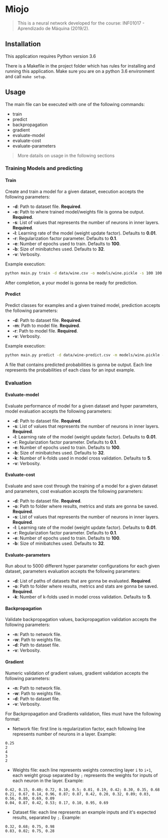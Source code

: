 # Miojo

> This is a neural network developed for the course: INF01017 - Aprendizado de Máquina (2019/2).

## Installation
This application requires Python version 3.6

There is a Makefile in the project folder which has rules for installing and running this application. Make sure you are on a python 3.6 environment and call `make setup`.

## Usage
The main file can be executed with one of the following commands:

- train
- predict
- backpropagation
- gradient
- evaluate-model
- evaluate-cost
- evaluate-parameters

>More datails on usage in the following sections

### Training Models and predicting

#### Train
Create and train a model for a given dataset, execution accepts the following parameters:

- **-d**: Path to dataset file. **Required**.
- **-o**: Path to where trained model/weights file is gonna be output. **Required**.
- **-s**: List of values that represents the number of neurons in inner layers. **Required**.
- **-l**: Learning rate of the model (weight update factor). Defaults to **0.01**.
- **-r**: Regularization factor parameter. Defaults to **0.1**.
- **-e**: Number of epochs used to train. Defaults to **100**.
- **-b**: Size of minibatches used. Defaults to **32**.
- **-v**: Verbosity.

Example execution:
```bash
python main.py train -d data/wine.csv -o models/wine.pickle -s 100 100 -r 0.01 -b 32 -l 0.001 -e 300 -v
```

After completion, a your model is gonna be ready for prediction.

#### Predict
Predict classes for examples and a given trained model, prediction accepts the following parameters:

- **-d**: Path to dataset file. **Required**.
- **-m**: Path to model file. **Required**.
- **-r**: Path to model file. **Required**.
- **-v**: Verbosity.

Example execution:
```bash
python main.py predict -d data/wine-predict.csv -m models/wine.pickle -r results/wine_results
```

A file that contains predicted probabilities is gonna be output. Each line represents the probabilities of each class for an input example.

### Evaluation

#### Evaluate-model
Evaluate performance of model for a given dataset and hyper parameters, model evaluation accepts the following parameters:

- **-d**: Path to dataset file. **Required**.
- **-s**: List of values that represents the number of neurons in inner layers. **Required**.
- **-l**: Learning rate of the model (weight update factor). Defaults to **0.01**.
- **-r**: Regularization factor parameter. Defaults to **0.1**.
- **-e**: Number of epochs used to train. Defaults to **100**.
- **-b**: Size of minibatches used. Defaults to **32**.
- **-k**: Number of k-folds used in model cross validation. Defaults to **5**.
- **-v**: Verbosity.

#### Evaluate-cost
Evaluate and save cost through the training of a model for a given dataset and parameters, cost evaluation accepts the following parameters:

- **-d**: Path to dataset file. **Required**.
- **-o**: Path to folder where results, metrics and stats are gonna be saved. **Required**.
- **-s**: List of values that represents the number of neurons in inner layers. **Required**.
- **-l**: Learning rate of the model (weight update factor). Defaults to **0.01**.
- **-r**: Regularization factor parameter. Defaults to **0.1**.
- **-e**: Number of epochs used to train. Defaults to **100**.
- **-b**: Size of minibatches used. Defaults to **32**.

#### Evaluate-parameters
Run about to 5000 different hyper parameter configurations for each given dataset, parameters evaluation accepts the following parameters:

- **-d**: List of paths of datasets that are gonna be evaluated. **Required**.
- **-o**: Path to folder where results, metrics and stats are gonna be saved. **Required**.
- **-k**: Number of k-folds used in model cross validation. Defaults to **5**.

#### Backpropagation
Validate backpropagation values, backpropagation validation accepts the following parameters:

- **-n**: Path to network file.
- **-w**: Path to weights file.
- **-d**: Path to dataset file.
- **-v**: Verbosity.

#### Gradient
Numeric validation of gradient values, gradient validation accepts the following parameters:

- **-n**: Path to network file.
- **-w**: Path to weights file.
- **-d**: Path to dataset file.
- **-v**: Verbosity.

For Backpropagation and Gradients validation, files must have the following format:
- Network file: first line is regularization factor, each following line represents number of neurons in a layer. Example:

```
0.25
2
4
3
2
```

- Weights file: each line represents weights connecting layer `i` to `i+1`, each weight group separated by `;` represents the weights for inputs of each neuron in the layer. Example:
```
0.42, 0.15, 0.40; 0.72, 0.10, 0.5; 0.01, 0.19, 0.42; 0.30, 0.35, 0.68
0.21, 0.67, 0.14, 0.96, 0.87; 0.87, 0.42, 0.20, 0.32, 0.89; 0.03, 0.56, 0.80, 0.69, 0.09
0.04, 0.87, 0.42, 0.53; 0.17, 0.10, 0.95, 0.69
```

- Dataset file: each line represents an example inputs and it's expected results, separated by `;`. Example:
```
0.32, 0.68; 0.75, 0.98
0.83, 0.02; 0.75, 0.28
```
